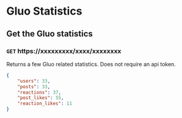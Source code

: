 # Gluo Statistics
## Get the Gluo statistics
### `GET` https://xxxxxxxxx/xxxx/xxxxxxxx
Returns a few Gluo related statistics. Does not require an api token.
```json
{
    "users": 33,
    "posts": 33,
    "reactions": 37,
    "post_likes": 55,
    "reaction_likes": 11
}
```